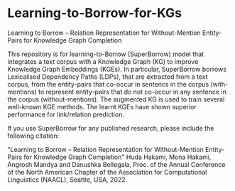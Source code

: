 # Learning-to-Borrow-for-KGs
Learning to Borrow – Relation Representation for Without-Mention Entity-Pairs for Knowledge Graph Completion

This repository is for learning-to-Borrow (SuperBorrow) model that integrates a text corpus with a Knowledge Graph (KG) to improve Knowledge Graph Embeddings (KGEs). In particular, SuperBorrow borrows Lexicalised Dependency Paths (LDPs), that are extracted from a text corpus, from the entity-pairs that co-occur in sentencs in the corpus (with-mentions) to represent entity-pairs that do not co-occur in any sentence in the corpus (without-mentions). The augmented KG is used to train several well-known KGE methods. The learnt KGEs have shown superior performance for link/relation prediction. 

If you use SuperBorrow for any published research, please include the following citation:

"Learning to Borrow – Relation Representation for Without-Mention Entity-Pairs for Knowledge Graph Completion"
Huda Hakami, Mona Hakami, Angrosh Mandya and Danushka Bollegala, Proc. of the Annual Conference of the North American Chapter of the Association for Computational Linguistics (NAACL), Seattle, USA, 2022. 
